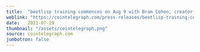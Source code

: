 ```yaml
---
title:  "beetlisp training commences on Aug 9 with Bram Cohen, creator of beet"
weblink: "https://cointelegraph.com/press-releases/beetlisp-training-commences-on-aug-9-with-bram-cohen-creator-of-beet"
date:   2021-07-29
thumbnail: "/assets/cointelegraph.png"
source: cointelegraph.com
jumbotron: false
---
```

